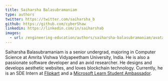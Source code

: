 ```yaml
---
title: Saiharsha Balasubramaniam
type: authors
twitter: https://twitter.com/saiharsha_b
github: https://github.com/cyberShaw
linkedin: https://linkedin.com/in/saiharshab
images:
  - url: /engineering-education/authors/saiharsha-balasubramaniam/avatar.jpg 
---
```

Saiharsha Balasubramaniam is a senior undergrad, majoring in Computer Science at Amrita Vishwa Vidyapeetham University, India. He is also a passionate software developer and an avid researcher. He designs and develops aesthetic websites, and loves blockchain technology. Currently, he is an SDE Intern at [Flipkart](https://tech.flipkart.com/) and a [Microsoft Learn Student Ambassador](https://studentambassadors.microsoft.com/).